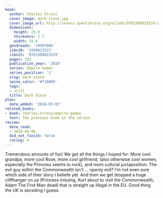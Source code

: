 ```yaml
---
book:
  author: Charles Stross
  cover_image: dark-state.jpg
  cover_image_url: http://covers.openlibrary.org/b/isbn/9781509823529-L.jpg
  dimensions:
    height: 25.0
    thickness: 2.7
    width: 15.0
  goodreads: '24997006'
  isbn10: '1509823522'
  isbn13: '9781509823529'
  pages: 352
  publication_year: '2018'
  series: Empire Games
  series_position: '2'
  slug: dark-state
  spine_color: '#f10809'
  tags:
  - scifi
  title: Dark State
plan:
  date_added: '2018-03-03'
related_books:
- book: charles-stross/empire-games
  text: The previous book in the series.
review:
  date_read:
  - 2018-04-06
  did_not_finish: false
  rating: 4
---
```


Tremendous amounts of fun! We get all the things I hoped for: More cool grandpa, more cool Rose, more cool girlfriend, (also otherwise cool women, especially the Princess seems to rock), and more cultural juxtaposition. The evil guy within the Commonwealth isn't … openly evil? I'm not even sure which side of their story I beliefe yet. And then we get dropped a huge cliffhanger on us (Princess missing, Kurt about to visit the Commonwealth, Adam The First Man dead) that is straight up illegal in the EU. Good thing the UK is seceding I guess.
